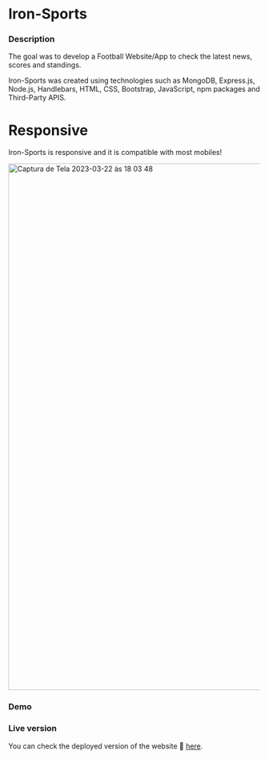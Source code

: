 # Iron-Sports

### Description

The goal was to develop a Football Website/App to check the latest news, scores and standings. 

Iron-Sports was created using technologies such as MongoDB, Express.js, Node.js, Handlebars, HTML, CSS, Bootstrap, JavaScript, npm packages and Third-Party APIS.


# Responsive

Iron-Sports is responsive and it is compatible with most mobiles! 

<img width="1049" alt="Captura de Tela 2023-03-22 às 18 03 48" src="https://user-images.githubusercontent.com/91151678/226997044-bbc1a584-ca8d-4b95-b7ef-9b3f02717b99.png">

### Demo


### Live version

You can check the deployed version of the website 🔗 [here](https://iron-sports.cyclic.app/).

